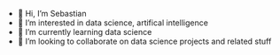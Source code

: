 - 👋 Hi, I’m Sebastian
- 👀 I’m interested in data science, artifical intelligence
- 🌱 I’m currently learning data science
- 💞️ I’m looking to collaborate on data science projects and related stuff

<!---
bizdevops42/bizdevops42 is a ✨ special ✨ repository because its `README.md` (this file) appears on your GitHub profile.
You can click the Preview link to take a look at your changes.
--->
